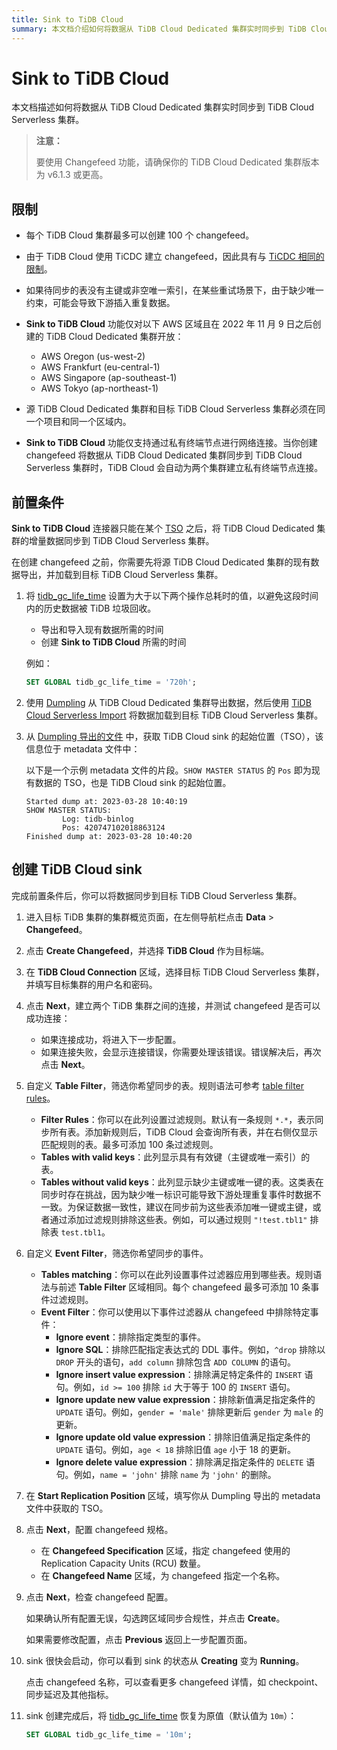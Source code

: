 ```yaml
---
title: Sink to TiDB Cloud
summary: 本文档介绍如何将数据从 TiDB Cloud Dedicated 集群实时同步到 TiDB Cloud Serverless 集群。该功能对 changefeed 和 region 的数量有限制。前置条件包括延长 tidb_gc_life_time、备份数据以及获取 TiDB Cloud sink 的起始位置。要创建 TiDB Cloud sink，请进入集群概览页面，建立连接，自定义表和事件过滤器，填写起始同步位点，指定 changefeed 规格，检查配置并创建 sink。最后，将 tidb_gc_life_time 恢复为原值。
---
```


# Sink to TiDB Cloud

本文档描述如何将数据从 TiDB Cloud Dedicated 集群实时同步到 TiDB Cloud Serverless 集群。

> **注意：**
>
> 要使用 Changefeed 功能，请确保你的 TiDB Cloud Dedicated 集群版本为 v6.1.3 或更高。

## 限制

- 每个 TiDB Cloud 集群最多可以创建 100 个 changefeed。
- 由于 TiDB Cloud 使用 TiCDC 建立 changefeed，因此具有与 [TiCDC 相同的限制](https://docs.pingcap.com/tidb/stable/ticdc-overview#unsupported-scenarios)。
- 如果待同步的表没有主键或非空唯一索引，在某些重试场景下，由于缺少唯一约束，可能会导致下游插入重复数据。
- **Sink to TiDB Cloud** 功能仅对以下 AWS 区域且在 2022 年 11 月 9 日之后创建的 TiDB Cloud Dedicated 集群开放：

    - AWS Oregon (us-west-2)
    - AWS Frankfurt (eu-central-1)
    - AWS Singapore (ap-southeast-1)
    - AWS Tokyo (ap-northeast-1)

- 源 TiDB Cloud Dedicated 集群和目标 TiDB Cloud Serverless 集群必须在同一个项目和同一个区域内。
- **Sink to TiDB Cloud** 功能仅支持通过私有终端节点进行网络连接。当你创建 changefeed 将数据从 TiDB Cloud Dedicated 集群同步到 TiDB Cloud Serverless 集群时，TiDB Cloud 会自动为两个集群建立私有终端节点连接。

## 前置条件

**Sink to TiDB Cloud** 连接器只能在某个 [TSO](https://docs.pingcap.com/tidb/stable/glossary#tso) 之后，将 TiDB Cloud Dedicated 集群的增量数据同步到 TiDB Cloud Serverless 集群。

在创建 changefeed 之前，你需要先将源 TiDB Cloud Dedicated 集群的现有数据导出，并加载到目标 TiDB Cloud Serverless 集群。

1. 将 [tidb_gc_life_time](https://docs.pingcap.com/tidb/stable/system-variables#tidb_gc_life_time-new-in-v50) 设置为大于以下两个操作总耗时的值，以避免这段时间内的历史数据被 TiDB 垃圾回收。

    - 导出和导入现有数据所需的时间
    - 创建 **Sink to TiDB Cloud** 所需的时间

    例如：

    ```sql
    SET GLOBAL tidb_gc_life_time = '720h';
    ```

2. 使用 [Dumpling](https://docs.pingcap.com/tidb/stable/dumpling-overview) 从 TiDB Cloud Dedicated 集群导出数据，然后使用 [TiDB Cloud Serverless Import](/tidb-cloud/import-csv-files-serverless.md) 将数据加载到目标 TiDB Cloud Serverless 集群。

3. 从 [Dumpling 导出的文件](https://docs.pingcap.com/tidb/stable/dumpling-overview#format-of-exported-files) 中，获取 TiDB Cloud sink 的起始位置（TSO），该信息位于 metadata 文件中：

    以下是一个示例 metadata 文件的片段。`SHOW MASTER STATUS` 的 `Pos` 即为现有数据的 TSO，也是 TiDB Cloud sink 的起始位置。

    ```
    Started dump at: 2023-03-28 10:40:19
    SHOW MASTER STATUS:
            Log: tidb-binlog
            Pos: 420747102018863124
    Finished dump at: 2023-03-28 10:40:20
    ```

## 创建 TiDB Cloud sink

完成前置条件后，你可以将数据同步到目标 TiDB Cloud Serverless 集群。

1. 进入目标 TiDB 集群的集群概览页面，在左侧导航栏点击 **Data** > **Changefeed**。

2. 点击 **Create Changefeed**，并选择 **TiDB Cloud** 作为目标端。

3. 在 **TiDB Cloud Connection** 区域，选择目标 TiDB Cloud Serverless 集群，并填写目标集群的用户名和密码。

4. 点击 **Next**，建立两个 TiDB 集群之间的连接，并测试 changefeed 是否可以成功连接：

    - 如果连接成功，将进入下一步配置。
    - 如果连接失败，会显示连接错误，你需要处理该错误。错误解决后，再次点击 **Next**。

5. 自定义 **Table Filter**，筛选你希望同步的表。规则语法可参考 [table filter rules](/table-filter.md)。

    - **Filter Rules**：你可以在此列设置过滤规则。默认有一条规则 `*.*`，表示同步所有表。添加新规则后，TiDB Cloud 会查询所有表，并在右侧仅显示匹配规则的表。最多可添加 100 条过滤规则。
    - **Tables with valid keys**：此列显示具有有效键（主键或唯一索引）的表。
    - **Tables without valid keys**：此列显示缺少主键或唯一键的表。这类表在同步时存在挑战，因为缺少唯一标识可能导致下游处理重复事件时数据不一致。为保证数据一致性，建议在同步前为这些表添加唯一键或主键，或者通过添加过滤规则排除这些表。例如，可以通过规则 `"!test.tbl1"` 排除表 `test.tbl1`。

6. 自定义 **Event Filter**，筛选你希望同步的事件。

    - **Tables matching**：你可以在此列设置事件过滤器应用到哪些表。规则语法与前述 **Table Filter** 区域相同。每个 changefeed 最多可添加 10 条事件过滤规则。
    - **Event Filter**：你可以使用以下事件过滤器从 changefeed 中排除特定事件：
        - **Ignore event**：排除指定类型的事件。
        - **Ignore SQL**：排除匹配指定表达式的 DDL 事件。例如，`^drop` 排除以 `DROP` 开头的语句，`add column` 排除包含 `ADD COLUMN` 的语句。
        - **Ignore insert value expression**：排除满足特定条件的 `INSERT` 语句。例如，`id >= 100` 排除 `id` 大于等于 100 的 `INSERT` 语句。
        - **Ignore update new value expression**：排除新值满足指定条件的 `UPDATE` 语句。例如，`gender = 'male'` 排除更新后 `gender` 为 `male` 的更新。
        - **Ignore update old value expression**：排除旧值满足指定条件的 `UPDATE` 语句。例如，`age < 18` 排除旧值 `age` 小于 18 的更新。
        - **Ignore delete value expression**：排除满足指定条件的 `DELETE` 语句。例如，`name = 'john'` 排除 `name` 为 `'john'` 的删除。

7. 在 **Start Replication Position** 区域，填写你从 Dumpling 导出的 metadata 文件中获取的 TSO。

8. 点击 **Next**，配置 changefeed 规格。

    - 在 **Changefeed Specification** 区域，指定 changefeed 使用的 Replication Capacity Units (RCU) 数量。
    - 在 **Changefeed Name** 区域，为 changefeed 指定一个名称。

9. 点击 **Next**，检查 changefeed 配置。

    如果确认所有配置无误，勾选跨区域同步合规性，并点击 **Create**。

    如果需要修改配置，点击 **Previous** 返回上一步配置页面。

10. sink 很快会启动，你可以看到 sink 的状态从 **Creating** 变为 **Running**。

    点击 changefeed 名称，可以查看更多 changefeed 详情，如 checkpoint、同步延迟及其他指标。

11. sink 创建完成后，将 [tidb_gc_life_time](https://docs.pingcap.com/tidb/stable/system-variables#tidb_gc_life_time-new-in-v50) 恢复为原值（默认值为 `10m`）：

    ```sql
    SET GLOBAL tidb_gc_life_time = '10m';
    ```